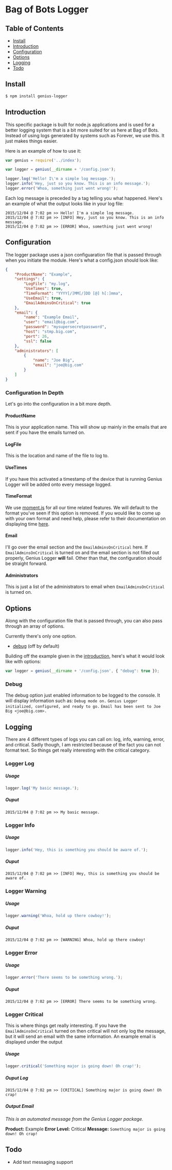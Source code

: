 # Bag of Bots Logger

## Table of Contents
- [Install](#install)
- [Introduction](#introduction)
- [Configuration](#configuration)
- [Options](#options)
- [Logging](#logging)
- [Todo](#todo)

## Install
```sh
$ npm install genius-logger
```

## Introduction
This specific package is built for node.js applications and is used for a better logging system that is a bit more suited for us here at Bag of Bots.
Instead of using logs generated by systems such as Forever, we use this. It just makes things easier.

Here is an example of how to use it:
```js
var genius = require('../index');

var logger = genius(__dirname + '/config.json');

logger.log('Hello! I\'m a simple log message.');
logger.info('Hey, just so you know. This is an info message.');
logger.error('Whoa, something just went wrong!');
```
Each log message is preceded by a tag telling you what happened. Here's an example of what the output looks like in your log file:
```
2015/12/04 @ 7:02 pm >> Hello! I'm a simple log message.
2015/12/04 @ 7:02 pm >> [INFO] Hey, just so you know. This is an info message.
2015/12/04 @ 7:02 pm >> [ERROR] Whoa, something just went wrong!
```

## Configuration
The logger package uses a json configuaration file that is passed through when you initiate the module.
Here's what a config.json should  look like:
```json
{
    "ProductName": "Example",
    "settings": {
        "LogFile": "my.log",
        "UseTimes": true,
        "TimeFormat": "YYYY[/]MM[/]DD [@] h[:]mma",
        "UseEmail": true,
        "EmailAdminsOnCritical": true
    },
    "email": {
        "name": "Example Email",
        "user": "email@big.com",
        "password": "mysupersecretpassword",
        "host": "stmp.big.com",
        "port": 26,
        "ssl": false
    },
    "administrators": [
        {
            "name": "Joe Big",
            "email": "joe@big.com"
        }
    ]
}
```
### Configuration In Depth
Let's go into the configuration in a bit more depth.
#### ProductName
This is your application name. This will show up mainly in the emails that are sent if you have the emails turned on.
#### LogFile
This is the location and name of the file to log to.
#### UseTimes
If you have this activated a timestamp of the device that is running Genius Logger will be added onto every message logged.
#### TimeFormat
We use [moment.js](http://momentjs.com/) for all our time related features. We will default to the format you've seen if this option is removed. If you would like to come up with your own format and need help, please refer to their documentation on displaying time [here](http://momentjs.com/docs/#/displaying/).
#### Email
I'll go over the email section and the `EmailAdminsOnCritical` here. If `EmailAdminsOnCritical` is turned on and the email section is not filled out properly, Genius Logger **will** fail.
Other than that, the configuration should be straight forward.
#### Administrators
This is just a list of the administrators to email when `EmailAdminsOnCritical` is turned on.

## Options
Along with the configuration file that is passed through, you can also pass through an array of options.

Currently there's only one option.
- [debug](#debug) (off by default)

Building off the example given in the [introduction](#introduction), here's what it would look like with options:
```js
var logger = genius(__dirname + '/config.json', { "debug": true });
```
### Debug
The debug option just enabled information to be logged to the console. It will display information such as:
``Debug mode on.``
``Genius Logger initialized, configured, and ready to go.``
``Email has been sent to Joe Big <joe@big.com>.``

## Logging
There are 4 different types of logs you can call on: log, info, warning, error, and critical.
Sadly though, I am restricted because of the fact you can not format text. So things get really interesting with the critical category.
### Logger Log
##### Usage
```js
logger.log('My basic message.');
```
##### Ouput
``2015/12/04 @ 7:02 pm >> My basic message.``

### Logger Info
##### Usage
```js
logger.info('Hey, this is something you should be aware of.');
```
##### Ouput
``2015/12/04 @ 7:02 pm >> [INFO] Hey, this is something you should be aware of.``

### Logger Warning
##### Usage
```js
logger.warning('Whoa, hold up there cowboy!');
```
##### Ouput
``2015/12/04 @ 7:02 pm >> [WARNING] Whoa, hold up there cowboy!``

### Logger Error
##### Usage
```js
logger.error('There seems to be something wrong.');
```
##### Ouput
``2015/12/04 @ 7:02 pm >> [ERROR] There seems to be something wrong.``

### Logger Critical
This is where things get really interesting. If you have the `EmailAdminsOnCritical` turned on then critical will not only log the message, but it will send an email with the same information. An example email is displayed under the output
##### Usage
```js
logger.critical('Something major is going down! Oh crap!');
```
##### Ouput Log
``2015/12/04 @ 7:02 pm >> [CRITICAL] Something major is going down! Oh crap!``
##### Output Email
*This is an automated message from the Genius Logger package.*

**Product:** Example
**Error Level:** Critical
**Message:**
`Something major is going down! Oh crap!`

## Todo
- Add text messaging support
